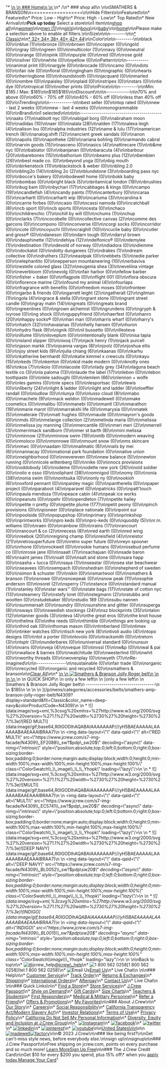 "*   [\n    \n    ### Home\n    \n    ](/)\n*   /\n*   ### shop all\n    \n\nSMATHERS & BRANSON\n==================\n\nHide Filters\n\nFeatured\n\n*   Featured\n*   Price: Low - High\n*   Price: High - Low\n*   Top Rated\n*   New Arrival\n\n**Pick up today** Select a store\n\n1 item\n\n[shop all](/all/?crawl=no)\n\n[women](/all/womens?crawl=no)\n\n[men (1)](/all/mens?crawl=no)\n\n[girls](/all/girls?crawl=no)\n\n[boys](/all/boys?crawl=no)\n\n[baby](/all/baby?crawl=no)\n\n[home](/all/home?crawl=no)\n\nPlease make a selection above to enable all filters.\n\nSize\n\n\n--------\n\n[*   Classic](/all/?brand=SMATHERS%20%26%20BRANSON&crawl=no&fit=Classic)\n\n[*   32](/all/?brand=SMATHERS%20%26%20BRANSON&crawl=no&size=32)[*   34](/all/?brand=SMATHERS%20%26%20BRANSON&crawl=no&size=34)[*   38](/all/?brand=SMATHERS%20%26%20BRANSON&crawl=no&size=38)[*   40](/all/?brand=SMATHERS%20%26%20BRANSON&crawl=no&size=40)[*   42](/all/?brand=SMATHERS%20%26%20BRANSON&crawl=no&size=42)[*   44](/all/?brand=SMATHERS%20%26%20BRANSON&crawl=no&size=44)\n\nColor\n\n\n---------\n\nblack (0)\n\n[](/all/?brand=SMATHERS%20%26%20BRANSON&crawl=no&l_color=root-blue)blue (1)\n\nbronze (0)\n\nbrown (0)\n\ncopper (0)\n\ngold (0)\n\ngray (0)\n\ngreen (0)\n\n[](/all/?brand=SMATHERS%20%26%20BRANSON&crawl=no&l_color=root-multicolor)multicolor (1)\n\nnavy (0)\n\nneutral (0)\n\norange (0)\n\npink (0)\n\npurple (0)\n\nred (0)\n\nrose gold (0)\n\nsilver (0)\n\nwhite (0)\n\nyellow (0)\n\nPattern\n\n\n-----------\n\nanimal print (0)\n\nargyle (0)\n\nbrocade (0)\n\ncamo (0)\n\ndots (0)\n\nfair isle (0)\n\nfloral (0)\n\ngingham (0)\n\ngraphic (0)\n\nhearts (0)\n\nherringbone (0)\n\nhoundstooth (0)\n\njacquard (0)\n\nmarled (0)\n\nombre (0)\n\npaisley (0)\n\nplaid (0)\n\nstripes (0)\n\nstars (0)\n\ntie dye (0)\n\ntropical (0)\n\nother prints (0)\n\nPrice\n\n\n---------\n\nMin: $185 / Max: $185\n\n$185$185\n\nDiscount\n\n\n------------\n\n70% and above (0)\n\n60% - 70% off (0)\n\n40% - 60% off (0)\n\nless than 40% off (0)\n\nTrending\n\n\n------------\n\nbest seller (0)\n\ntop rated (0)\n\nnew - last 2 weeks (0)\n\nnew - last 4 weeks (0)\n\nmonogrammable (0)\n\nBrand\n\n1 selected[](/all/?crawl=no)\n\n\n\n\n-----------------------------------------\n\n[](/all/?brand=AAKS,SMATHERS%20%26%20BRANSON&crawl=no)aaks (7)\n\nabbott nyc (0)\n\nabigail borg (0)\n\nabraham moon (0)\n\n[](/all/?brand=ADIDAS,SMATHERS%20%26%20BRANSON&crawl=no)adidas (10)\n\naer (0)\n\n[](/all/?brand=ALALA,SMATHERS%20%26%20BRANSON&crawl=no)alala (28)\n\n[](/all/?brand=ALDEN,SMATHERS%20%26%20BRANSON&crawl=no)alden (17)\n\n[](/all/?brand=ALEXA%20LEIGH,SMATHERS%20%26%20BRANSON&crawl=no)alexa leigh (4)\n\nalison lou (0)\n\n[](/all/?brand=ALPHA%20INDUSTRIES,SMATHERS%20%26%20BRANSON&crawl=no)alpha industries (12)\n\n[](/all/?brand=AME%20%26%20LULU,SMATHERS%20%26%20BRANSON&crawl=no)ame & lulu (17)\n\n[](/all/?brand=AMERICAN%20TRENCH,SMATHERS%20%26%20BRANSON&crawl=no)american trench (8)\n\n[](/all/?brand=ANALOG%3ASHIFT,SMATHERS%20%26%20BRANSON&crawl=no)analog:shift (12)\n\nancient greek sandals (0)\n\nanon (0)\n\napolis (0)\n\n[](/all/?brand=APOTHEKE,SMATHERS%20%26%20BRANSON&crawl=no)apotheke (26)\n\nariana bohling (0)\n\narmando cabral (0)\n\n[](/all/?brand=ARVIN%20GOODS,SMATHERS%20%26%20BRANSON&crawl=no)arvin goods (15)\n\nasceno (0)\n\n[](/all/?brand=ASICS,SMATHERS%20%26%20BRANSON&crawl=no)asics (4)\n\n[](/all/?brand=ATTIRECARE,SMATHERS%20%26%20BRANSON&crawl=no)attirecare (1)\n\nb&me nyc (0)\n\nbabiator (0)\n\nbanjanan (0)\n\n[](/all/?brand=BARACUTA,SMATHERS%20%26%20BRANSON&crawl=no)baracuta (4)\n\n[](/all/?brand=BARBOUR,SMATHERS%20%26%20BRANSON&crawl=no)barbour (20)\n\n[](/all/?brand=BAREBONES,SMATHERS%20%26%20BRANSON&crawl=no)barebones (15)\n\nbathorium (0)\n\n[](/all/?brand=BEAMS%20PLUS,SMATHERS%20%26%20BRANSON&crawl=no)beams plus (12)\n\n[](/all/?brand=BEMBIEN,SMATHERS%20%26%20BRANSON&crawl=no)bembien (26)\n\nbest made co. (0)\n\nbeyond yoga (0)\n\nbig mouth (0)\n\n[](/all/?brand=Birkenstock,SMATHERS%20%26%20BRANSON&crawl=no)birkenstock (11)\n\nblackstock & weber (0)\n\nbling 2.0 (0)\n\n[](/all/?brand=BLING2O,SMATHERS%20%26%20BRANSON&crawl=no)bling2o (14)\n\n[](/all/?brand=BLING%202o,SMATHERS%20%26%20BRANSON&crawl=no)bling 2o (2)\n\n[](/all/?brand=BLUNDSTONE,SMATHERS%20%26%20BRANSON&crawl=no)blundstone (3)\n\nboarding pass nyc (0)\n\nbocce's bakery (0)\n\nbodewell home (0)\n\nbokk baby (0)\n\nbombas (0)\n\n[](/all/?brand=BRIGHT%20BLACK,SMATHERS%20%26%20BRANSON&crawl=no)bright black (5)\n\n[](/all/?brand=BRITANNICAL%20LONDON,SMATHERS%20%26%20BRANSON&crawl=no)britannical london (19)\n\nbrushies (0)\n\nbug bam (0)\n\n[](/all/?brand=BYCHARI,SMATHERS%20%26%20BRANSON&crawl=no)bychari (17)\n\ncabbages & kings (0)\n\n[](/all/?brand=CAMPO,SMATHERS%20%26%20BRANSON&crawl=no)campo (19)\n\n[](/all/?brand=CANDLEFISH,SMATHERS%20%26%20BRANSON&crawl=no)candlefish (4)\n\n[](/all/?brand=CANDY%20PAINTS,SMATHERS%20%26%20BRANSON&crawl=no)candy paints (11)\n\ncanterbury (0)\n\n[](/all/?brand=CARAA,SMATHERS%20%26%20BRANSON&crawl=no)caraa (5)\n\ncarhartt (0)\n\n[](/all/?brand=CARHARTT%20WIP,SMATHERS%20%26%20BRANSON&crawl=no)carhartt wip (9)\n\n[](/all/?brand=CARIUMA,SMATHERS%20%26%20BRANSON&crawl=no)cariuma (3)\n\ncarolina k (0)\n\ncarrie forbes (0)\n\ncasio (0)\n\ncassi namoda (0)\n\n[](/all/?brand=CATCHBALL,SMATHERS%20%26%20BRANSON&crawl=no)catchball (8)\n\ncb sport (0)\n\ncb sports (0)\n\ncesta (0)\n\nchaco (0)\n\n[](/all/?brand=CHILDRENCHIC,SMATHERS%20%26%20BRANSON&crawl=no)childrenchic (7)\n\nchill by will (0)\n\n[](/all/?brand=CHUMS,SMATHERS%20%26%20BRANSON&crawl=no)chums (1)\n\nchup (0)\n\n[](/all/?brand=CLARKS,SMATHERS%20%26%20BRANSON&crawl=no)clarks (7)\n\ncocobelle (0)\n\n[](/all/?brand=COLLECTIVE%20CANVAS,SMATHERS%20%26%20BRANSON&crawl=no)collective canvas (2)\n\ncomme des garcons (0)\n\ncompono (0)\n\nconverse (0)\n\ncorgi socks (0)\n\ncorridor (0)\n\ncote (0)\n\ncoyuchi (0)\n\n[](/all/?brand=CRAIGHILL,SMATHERS%20%26%20BRANSON&crawl=no)craighill (10)\n\ncuclie baby (0)\n\ncutler and gross® (0)\n\ndaneson (0)\n\ndarn tough (0)\n\ndarryl brown (0)\n\n[](/all/?brand=DAUPHINETTE,SMATHERS%20%26%20BRANSON&crawl=no)dauphinette (12)\n\n[](/all/?brand=DEHIYA,SMATHERS%20%26%20BRANSON&crawl=no)dehiya (12)\n\ndelfonics® (0)\n\n[](/all/?brand=DEMYLEE,SMATHERS%20%26%20BRANSON&crawl=no)demylee (1)\n\n[](/all/?brand=DESTINATION,SMATHERS%20%26%20BRANSON&crawl=no)destination (1)\n\ndevold of norway (0)\n\ndiadora (0)\n\ndiemme (0)\n\ndockatot (0)\n\n[](/all/?brand=DOTTY%20DUNGAREES,SMATHERS%20%26%20BRANSON&crawl=no)dotty dungarees (2)\n\n[](/all/?brand=DRAKES,SMATHERS%20%26%20BRANSON&crawl=no)drakes (1)\n\ndream collective (0)\n\n[](/all/?brand=DRUTHERS,SMATHERS%20%26%20BRANSON&crawl=no)druthers (32)\n\neastpak (0)\n\n[](/all/?brand=EBBETS,SMATHERS%20%26%20BRANSON&crawl=no)ebbets (5)\n\nedie parker (0)\n\nelephantito (0)\n\n[](/all/?brand=EPPERSON%20MOUNTAINEERING,SMATHERS%20%26%20BRANSON&crawl=no)epperson mountaineering (10)\n\nerbaviva (0)\n\n[](/all/?brand=ESTELLE%20COLORED%20GLASS,SMATHERS%20%26%20BRANSON&crawl=no)estelle colored glass (32)\n\n[](/all/?brand=EUGENIA%20SHEA,SMATHERS%20%26%20BRANSON&crawl=no)eugenia shea (3)\n\neveliina vintage (0)\n\neverbloom (0)\n\nevolg (0)\n\nfair harbor (0)\n\nfellow barber (0)\n\nfisher + baker (0)\n\nflagpole (0)\n\nflight 001 (0)\n\nflora obscura (0)\n\n[](/all/?brand=FLORENCE%20MARINE,SMATHERS%20%26%20BRANSON&crawl=no)florence marine (2)\n\n[](/all/?brand=FOUND%20MY%20ANIMAL,SMATHERS%20%26%20BRANSON&crawl=no)found my animal (4)\n\nfourlaps (0)\n\nfragrance with benefits (0)\n\nfreedom moses (0)\n\nfronteer (0)\n\ngarbo & friends (0)\n\n[](/all/?brand=GARRETT%20LEIGHT,SMATHERS%20%26%20BRANSON&crawl=no)garrett leight (2)\n\n[](/all/?brand=GATHERALL,SMATHERS%20%26%20BRANSON&crawl=no)gatherall (2)\n\n[](/all/?brand=GITMAN,SMATHERS%20%26%20BRANSON&crawl=no)gitman (1)\n\n[](/all/?brand=GOLA,SMATHERS%20%26%20BRANSON&crawl=no)gola (4)\n\ngrace & stella (0)\n\ngrant stone (0)\n\ngrant street candle (0)\n\n[](/all/?brand=GRAY%20MALIN,SMATHERS%20%26%20BRANSON&crawl=no)gray malin (14)\n\ngreats (0)\n\ngreats brand (0)\n\ngreenlines (0)\n\ngrown alchemist (0)\n\ngrundens (0)\n\ngryph & ivyrose (0)\n\ng shock (0)\n\nguppyfriend (0)\n\nhaerfest (0)\n\n[](/all/?brand=HANRO,SMATHERS%20%26%20BRANSON&crawl=no)hanro (20)\n\nhappy socks® (0)\n\nhari mari (0)\n\nharris wharf (0)\n\nharry's (0)\n\n[](/all/?brand=HATCH,SMATHERS%20%26%20BRANSON&crawl=no)hatch (32)\n\n[](/all/?brand=HAVAIANAS,SMATHERS%20%26%20BRANSON&crawl=no)havaianas (5)\n\nhelly hansen (0)\n\n[](/all/?brand=HURON,SMATHERS%20%26%20BRANSON&crawl=no)huron (5)\n\n[](/all/?brand=HYDRO%20FLASK,SMATHERS%20%26%20BRANSON&crawl=no)hydro flask (9)\n\nignik (0)\n\nil bussetto (0)\n\nillesteva (0)\n\nillume (0)\n\niloveplum (0)\n\nintentionally blank (0)\n\nisa tapia (0)\n\nisland slipper (0)\n\n[](/all/?brand=IXOQ,SMATHERS%20%26%20BRANSON&crawl=no)ixoq (7)\n\n[](/all/?brand=JACK%20HENRY,SMATHERS%20%26%20BRANSON&crawl=no)jack henry (1)\n\njack purcell (0)\n\n[](/all/?brand=JASON%20MARKK,SMATHERS%20%26%20BRANSON&crawl=no)jason markk (1)\n\n[](/all/?brand=JOANNA%20VARGAS,SMATHERS%20%26%20BRANSON&crawl=no)joanna vargas (8)\n\njoolz (0)\n\n[](/all/?brand=JOSHUA%20ELLIS,SMATHERS%20%26%20BRANSON&crawl=no)joshua ellis (3)\n\n[](/all/?brand=JOY%20STREET%20KIDS,SMATHERS%20%26%20BRANSON&crawl=no)joy street kids (9)\n\n[](/all/?brand=Julia%20Chiang,SMATHERS%20%26%20BRANSON&crawl=no)julia chiang (6)\n\nkaanas (0)\n\nkarhu (0)\n\nkatherine bernhardt (0)\n\nkatie kimmel x crewcuts (0)\n\n[](/all/?brand=KAYU,SMATHERS%20%26%20BRANSON&crawl=no)kayu (15)\n\n[](/all/?brand=KEDS,SMATHERS%20%26%20BRANSON&crawl=no)keds (1)\n\nkenton (0)\n\nkid made modern (0)\n\n[](/all/?brand=KNOTTY%20ONES,SMATHERS%20%26%20BRANSON&crawl=no)knotty ones (6)\n\n[](/all/?brand=KOA,SMATHERS%20%26%20BRANSON&crawl=no)koa (7)\n\nkoio (0)\n\nlacoste (0)\n\n[](/all/?brand=LADY%20GREY,SMATHERS%20%26%20BRANSON&crawl=no)lady grey (34)\n\n[](/all/?brand=LAGUNA%20BEACH%20TEXTILE%20CO,SMATHERS%20%26%20BRANSON&crawl=no)laguna beach textile co (3)\n\n[](/all/?brand=LA%20PALOMA,SMATHERS%20%26%20BRANSON&crawl=no)la paloma (13)\n\n[](/all/?brand=LAUDE%20THE%20LABEL,SMATHERS%20%26%20BRANSON&crawl=no)laude the label (17)\n\nlebon (0)\n\nlebon toothpaste (0)\n\nlele sadoughi (0)\n\n[](/all/?brand=LEMLEM,SMATHERS%20%26%20BRANSON&crawl=no)lemlem (66)\n\nlennon + wolfe (0)\n\nles gamins (0)\n\nle specs (0)\n\nlesportsac (0)\n\nlewis (0)\n\n[](/all/?brand=LIBERTY,SMATHERS%20%26%20BRANSON&crawl=no)liberty (24)\n\nlight & ladder (0)\n\n[](/all/?brand=LIGHT%20AND%20LADDER,SMATHERS%20%26%20BRANSON&crawl=no)light and ladder (8)\n\nloeffler randall (0)\n\nludlow (0)\n\nlunya (0)\n\n[](/all/?brand=LUSSO%20CLOUD,SMATHERS%20%26%20BRANSON&crawl=no)lusso cloud (8)\n\nmabo (0)\n\n[](/all/?brand=MACHETE,SMATHERS%20%26%20BRANSON&crawl=no)machete (9)\n\nmack weldon (0)\n\nmadewell (0)\n\nmake cosmetics (0)\n\nmalibu (0)\n\nmanebi (0)\n\n[](/all/?brand=MANTL,SMATHERS%20%26%20BRANSON&crawl=no)mantl (3)\n\n[](/all/?brand=MARATHON,SMATHERS%20%26%20BRANSON&crawl=no)marathon (19)\n\nmarie marot (0)\n\nmarrakshi life (0)\n\nmarysia (0)\n\n[](/all/?brand=MATEK,SMATHERS%20%26%20BRANSON&crawl=no)matek (5)\n\n[](/all/?brand=MATERAIE,SMATHERS%20%26%20BRANSON&crawl=no)materaie (1)\n\nmatt hughes (0)\n\nmaude (0)\n\nmayron's goods (0)\n\nmds (0)\n\n[](/all/?brand=MELANGE%20COLLECTION,SMATHERS%20%26%20BRANSON&crawl=no)melange collection (2)\n\nmelinda maria (0)\n\nmelissa (0)\n\n[](/all/?brand=MELISSA%20JOY%20MANNING,SMATHERS%20%26%20BRANSON&crawl=no)melissa joy manning (3)\n\nmercantile (0)\n\n[](/all/?brand=MERI%20MERI,SMATHERS%20%26%20BRANSON&crawl=no)meri meri (2)\n\n[](/all/?brand=MERRELL,SMATHERS%20%26%20BRANSON&crawl=no)merrell (3)\n\n[](/all/?brand=MERRIMACK%20SANDBORN,SMATHERS%20%26%20BRANSON&crawl=no)merrimack sandborn (1)\n\n[](/all/?brand=MER%20ST%20BARTH,SMATHERS%20%26%20BRANSON&crawl=no)mer st barth (8)\n\n[](/all/?brand=MINI%20MELISSA,SMATHERS%20%26%20BRANSON&crawl=no)mini melissa (2)\n\n[](/all/?brand=MINNOW,SMATHERS%20%26%20BRANSON&crawl=no)minnow (21)\n\n[](/all/?brand=MINNOW%20SWIM,SMATHERS%20%26%20BRANSON&crawl=no)minnow swim (19)\n\nmlb (0)\n\nmodern weaving (0)\n\nmoloco (0)\n\nmonrowe (0)\n\nmount snow (0)\n\n[](/all/?brand=MS%20SKINCARE,SMATHERS%20%26%20BRANSON&crawl=no)ms skincare (5)\n\nmwc (0)\n\nnaadam (0)\n\n[](/all/?brand=NAILMATIC,SMATHERS%20%26%20BRANSON&crawl=no)nailmatic (6)\n\n[](/all/?brand=NAILS%20BY%20MEI,SMATHERS%20%26%20BRANSON&crawl=no)nails by mei (6)\n\nnannacay (0)\n\nnational park foundation (0)\n\nnative union (0)\n\nneighborhood (0)\n\nnevereven (0)\n\n[](/all/?brand=New%20Balance,SMATHERS%20%26%20BRANSON&crawl=no)new balance (5)\n\nnewton running (0)\n\nnicole wittenberg (0)\n\nnike (0)\n\nnocs provisions (0)\n\n[](/all/?brand=ODDOBODY,SMATHERS%20%26%20BRANSON&crawl=no)oddobody (4)\n\nodeme (0)\n\n[](/all/?brand=ODETTE%20NEW%20YORK,SMATHERS%20%26%20BRANSON&crawl=no)odette new york (26)\n\nold soldier (0)\n\nolio e osso (0)\n\n[](/all/?brand=OLIPHANT,SMATHERS%20%26%20BRANSON&crawl=no)oliphant (38)\n\nomnigod (0)\n\nomy (0)\n\n[](/all/?brand=ONIA,SMATHERS%20%26%20BRANSON&crawl=no)onia (38)\n\nonia swim (0)\n\nonitsuka (0)\n\nonly ny (0)\n\n[](/all/?brand=OOKIOH,SMATHERS%20%26%20BRANSON&crawl=no)ookioh (6)\n\noxford pennant (0)\n\npaisley magic (0)\n\npantherella (0)\n\npaper project (0)\n\n[](/all/?brand=PARABOOT,SMATHERS%20%26%20BRANSON&crawl=no)paraboot (4)\n\nparavel (0)\n\npatricks (0)\n\npatt'touch (0)\n\n[](/all/?brand=PAULA%20MENDOZA,SMATHERS%20%26%20BRANSON&crawl=no)paula mendoza (1)\n\n[](/all/?brand=PEACE%20CABIN,SMATHERS%20%26%20BRANSON&crawl=no)peace cabin (4)\n\npeak ice works (0)\n\npeanuts (0)\n\npehr (0)\n\n[](/all/?brand=PENDLETON,SMATHERS%20%26%20BRANSON&crawl=no)pendleton (7)\n\npetite hailey (0)\n\npetite n pretty (0)\n\n[](/all/?brand=PETITE%20PLUME,SMATHERS%20%26%20BRANSON&crawl=no)petite plume (177)\n\npetit peony (0)\n\npinch provisions (0)\n\npioneer (0)\n\nplace nationale (0)\n\npoint sur (0)\n\npoolside (0)\n\npopupshop (0)\n\nprimary (0)\n\nprinkshop (0)\n\nprintworks (0)\n\npro keds (0)\n\npro-keds (0)\n\n[](/all/?brand=QUODDY,SMATHERS%20%26%20BRANSON&crawl=no)quoddy (5)\n\nr.m. williams (0)\n\nraen (0)\n\nrainbow (0)\n\n[](/all/?brand=RAINS,SMATHERS%20%26%20BRANSON&crawl=no)rains (17)\n\nrancourt (0)\n\n[](/all/?brand=RANCOURT%20%26%20CO,SMATHERS%20%26%20BRANSON&crawl=no)rancourt & co (2)\n\n[](/all/?brand=RECESS,SMATHERS%20%26%20BRANSON&crawl=no)recess (8)\n\nred earth (0)\n\nred wing (0)\n\n[](/all/?brand=REEBOK,SMATHERS%20%26%20BRANSON&crawl=no)reebok (20)\n\nreigning champ (0)\n\n[](/all/?brand=REISFIELD,SMATHERS%20%26%20BRANSON&crawl=no)reisfield (4)\n\n[](/all/?brand=REISTOR,SMATHERS%20%26%20BRANSON&crawl=no)reistor (21)\n\nretrosuperfuture (0)\n\nretro super future (0)\n\nreyn spooner (0)\n\nrhone (0)\n\nrockwell (0)\n\nrookie humans (0)\n\nrosebud perfume co (0)\n\nrosie jane (0)\n\n[](/all/?brand=SAALT,SMATHERS%20%26%20BRANSON&crawl=no)saalt (7)\n\nsachajuan (0)\n\n[](/all/?brand=SADE%20BARON,SMATHERS%20%26%20BRANSON&crawl=no)sade baron (6)\n\n[](/all/?brand=SAINT%20JAMES,SMATHERS%20%26%20BRANSON&crawl=no)saint james (1)\n\nsalt (0)\n\nsalt and stone (0)\n\nsara happ (0)\n\nsasha + lucca (0)\n\n[](/all/?brand=SAYA,SMATHERS%20%26%20BRANSON&crawl=no)saya (1)\n\nseastar (0)\n\nsea star beachwear (0)\n\nseavees (0)\n\nsempach (0)\n\nshedrain (0)\n\nshepherd of sweden (0)\n\n[](/all/?brand=SIMON%20%26%20SCHUSTER,SMATHERS%20%26%20BRANSON&crawl=no)simon & schuster (1)\n\nskin (0)\n\nsmartwool (0)\n\n[](/all/?crawl=no)smathers & branson (1)\n\nsnowe (0)\n\nsnowpeak (0)\n\n[](/all/?brand=SMATHERS%20%26%20BRANSON,SNOW%20PEAK&crawl=no)snow peak (11)\n\nsophie anderson (0)\n\n[](/all/?brand=SMATHERS%20%26%20BRANSON,SOREL&crawl=no)sorel (2)\n\n[](/all/?brand=SMATHERS%20%26%20BRANSON,SPERRY&crawl=no)sperry (7)\n\nstance (0)\n\n[](/all/?brand=SMATHERS%20%26%20BRANSON,STANDARD%20MANUAL&crawl=no)standard manual (1)\n\nstanley (0)\n\nstar wars™ (0)\n\n[](/all/?brand=SMATHERS%20%26%20BRANSON,STATE%20BAGS&crawl=no)state bags (17)\n\n[](/all/?brand=SMATHERS%20%26%20BRANSON,STATE%20OF%20COTTON%20NYC&crawl=no)state of cotton nyc (13)\n\n[](/all/?brand=SMATHERS%20%26%20BRANSON,STEAMERY&crawl=no)steamery (5)\n\nstefy loret (0)\n\n[](/all/?brand=SMATHERS%20%26%20BRANSON,STEGMANN&crawl=no)stegmann (2)\n\nstubbs and wootten (0)\n\n[](/all/?brand=SMATHERS%20%26%20BRANSON,STUDEBAKER&crawl=no)studebaker (6)\n\n[](/all/?brand=SMATHERS%20%26%20BRANSON,STUDIO%20189&crawl=no)studio 189 (3)\n\nsubu nannen (0)\n\nsummersalt (0)\n\nsundry (0)\n\nsunshine and glitter (0)\n\n[](/all/?brand=SMATHERS%20%26%20BRANSON,SUPERGA&crawl=no)superga (8)\n\nsways (0)\n\n[](/all/?brand=SMATHERS%20%26%20BRANSON,SWEDISH%20STOCKINGS&crawl=no)swedish stockings (24)\n\n[](/all/?brand=SMATHERS%20%26%20BRANSON,SZ%20BLOCKPRINTS&crawl=no)sz blockprints (35)\n\n[](/all/?brand=SMATHERS%20%26%20BRANSON,TALON&crawl=no)talon (12)\n\n[](/all/?brand=SMATHERS%20%26%20BRANSON,TANNER%20GOODS&crawl=no)tanner goods (3)\n\n[](/all/?brand=SMATHERS%20%26%20BRANSON,TEVA&crawl=no)teva (4)\n\nthe great eros (0)\n\nthe knot house (0)\n\nthelma (0)\n\nthe reeds (0)\n\nthimble (0)\n\nthings are looking up (0)\n\nthird oak (0)\n\nthomas mason (0)\n\ntimberland (0)\n\ntimex (0)\n\ntinker watches (0)\n\n[](/all/?brand=SMATHERS%20%26%20BRANSON,TISCH%20NEW%20YORK&crawl=no)tisch new york (8)\n\n[](/all/?brand=SMATHERS%20%26%20BRANSON,TIVOLI%20AUDIO&crawl=no)tivoli audio (4)\n\ntopo designs (0)\n\ntot a porter (0)\n\ntovolo (0)\n\ntracksmith (0)\n\n[](/all/?brand=SMATHERS%20%26%20BRANSON,TRETORN&crawl=no)tretorn (3)\n\n[](/all/?brand=SMATHERS%20%26%20BRANSON,TSPTR&crawl=no)tsptr (3)\n\nunderbares (0)\n\nuniversal standard (0)\n\n[](/all/?brand=SMATHERS%20%26%20BRANSON,UNSUN&crawl=no)unsun (4)\n\nvans (0)\n\n[](/all/?brand=SMATHERS%20%26%20BRANSON,VEJA&crawl=no)veja (4)\n\nveque (0)\n\n[](/all/?brand=SMATHERS%20%26%20BRANSON,VSSL&crawl=no)vssl (1)\n\nw&p (0)\n\n[](/all/?brand=SMATHERS%20%26%20BRANSON,WAL%20%26%20PAI&crawl=no)wal & pai (2)\n\nwallace & barnes (0)\n\nwatchitude (0)\n\nwesterlind (0)\n\nwhit (0)\n\nworthy threads (0)\n\nwovenplay (0)\n\n[](/all/?brand=SMATHERS%20%26%20BRANSON,WYETH&crawl=no)wyeth (7)\n\nRe-imagined\n\n\n---------------\n\nsustainable (0)\n\nfair trade (0)\n\norganic (0)\n\nrecycled (0)\n\norganic and recycled (0)\n\nsmathers & branson[](/all/?crawl=no)\n\n[Clear All](/all/?crawl=no)\n\n*   [\n    \n    ![ Smathers &amp; Branson Jolly Roger belt](https://www.jcrew.com/s7-img-facade/N4309_BL0052?hei=640&crop=0,0,512,0)\n    \n    \n    \n    ](/p/mens/categories/accessories/belts/smathers-amp-branson-jolly-roger-belt/N4309?display=standard&fit=Classic&color_name=deep-navy&colorProductCode=N4309)\n    \n    QUICK SHOP\n    \n    only a few left\n    \n    [only a few left\n    \n    Smathers & Branson Jolly Roger belt\n    -----------------------------------\n    \n    $185\n    \n    \n    \n    ](/p/mens/categories/accessories/belts/smathers-amp-branson-jolly-roger-belt/N4309?display=standard&fit=Classic&color_name=deep-navy&colorProductCode=N4309)\n    \n    *   ![](data:image/svg+xml,%3csvg%20xmlns=%27http://www.w3.org/2000/svg%27%20version=%271.1%27%20width=%2730%27%20height=%2730%27/%3e)![RED MULTI](data:image/gif;base64,R0lGODlhAQABAIAAAAAAAP///yH5BAEAAAAALAAAAAABAAEAAAIBRAA7)\n        \n        <img data-layout=\"\" data-qaid=\"\" alt=\"RED MULTI\" src=\"https://www.jcrew.com/s7-img-facade/N4309\\_EF2088\\_sw?$pdp\\_sw20$\" decoding=\"async\" data-nimg=\"intrinsic\" style=\"position:absolute;top:0;left:0;bottom:0;right:0;box-sizing:border-box;padding:0;border:none;margin:auto;display:block;width:0;height:0;min-width:100%;max-width:100%;min-height:100%;max-height:100%\" class=\"ColorSwatch\\_\\_image\\_\\_\\_Yhopk\" loading=\"lazy\"/>\n        \n    *   ![](data:image/svg+xml,%3csvg%20xmlns=%27http://www.w3.org/2000/svg%27%20version=%271.1%27%20width=%2730%27%20height=%2730%27/%3e)![MULTI](data:image/gif;base64,R0lGODlhAQABAIAAAAAAAP///yH5BAEAAAAALAAAAAABAAEAAAIBRAA7)\n        \n        <img data-layout=\"\" data-qaid=\"\" alt=\"MULTI\" src=\"https://www.jcrew.com/s7-img-facade/N4309\\_EC5741\\_sw?$pdp\\_sw20$\" decoding=\"async\" data-nimg=\"intrinsic\" style=\"position:absolute;top:0;left:0;bottom:0;right:0;box-sizing:border-box;padding:0;border:none;margin:auto;display:block;width:0;height:0;min-width:100%;max-width:100%;min-height:100%;max-height:100%\" class=\"ColorSwatch\\_\\_image\\_\\_\\_Yhopk\" loading=\"lazy\"/>\n        \n    *   ![](data:image/svg+xml,%3csvg%20xmlns=%27http://www.w3.org/2000/svg%27%20version=%271.1%27%20width=%2730%27%20height=%2730%27/%3e)![DEEP NAVY](data:image/gif;base64,R0lGODlhAQABAIAAAAAAAP///yH5BAEAAAAALAAAAAABAAEAAAIBRAA7)\n        \n        <img data-layout=\"\" data-qaid=\"\" alt=\"DEEP NAVY\" src=\"https://www.jcrew.com/s7-img-facade/N4309\\_BL0052\\_sw?$pdp\\_sw20$\" decoding=\"async\" data-nimg=\"intrinsic\" style=\"position:absolute;top:0;left:0;bottom:0;right:0;box-sizing:border-box;padding:0;border:none;margin:auto;display:block;width:0;height:0;min-width:100%;max-width:100%;min-height:100%;max-height:100%\" class=\"ColorSwatch\\_\\_image\\_\\_\\_Yhopk\" loading=\"lazy\"/>\n        \n    *   ![](data:image/svg+xml,%3csvg%20xmlns=%27http://www.w3.org/2000/svg%27%20version=%271.1%27%20width=%2730%27%20height=%2730%27/%3e)![INDIGO](data:image/gif;base64,R0lGODlhAQABAIAAAAAAAP///yH5BAEAAAAALAAAAAABAAEAAAIBRAA7)\n        \n        <img data-layout=\"\" data-qaid=\"\" alt=\"INDIGO\" src=\"https://www.jcrew.com/s7-img-facade/N4309\\_BL0015\\_sw?$pdp\\_sw20$\" decoding=\"async\" data-nimg=\"intrinsic\" style=\"position:absolute;top:0;left:0;bottom:0;right:0;box-sizing:border-box;padding:0;border:none;margin:auto;display:block;width:0;height:0;min-width:100%;max-width:100%;min-height:100%;max-height:100%\" class=\"ColorSwatch\\_\\_image\\_\\_\\_Yhopk\" loading=\"lazy\"/>\n        \n    \n\nBack to top\n\n*   ![@jcrew_help](/next-static/images/sidecar-modules/footer/twitter-2.svg)[@jcrew\\_help](https://twitter.com/jcrew_help)\n*   ![1 800 562 0258](/next-static/images/sidecar-modules/footer/phone-2.svg)[1 800 562 0258](tel:1 800 562 0258)\n*   ![Email Us](/next-static/images/sidecar-modules/footer/email.svg)[Email Us](mailto:help@jcrew.com)\n*   Live Chat\n    \n\n### Help\n\n*   [Customer Service](/help/customer-service)\n*   [Track Order](/help/order-status)\n*   [Returns & Exchanges](/help/returns-exchanges)\n*   [Shipping](/help/shipping-handling)\n*   [International Orders](/help/international-orders)\n*   [Afterpay](/afterpay-faq)\n*   [Contact Us](/help/contact-us)\n*   Live Chat\n    \n\n### Quick Links\n\n*   [Find a Store](https://stores.jcrew.com/search)\n*   [Store Services](/s/store-services)\n*   [J.Crew Passport](/s/rewards)\n*   [Style on Demand](/s/style-on-demand)\n*   [Gift Cards](/help/gift-card)\n*   [Size Charts](/r/size-charts)\n*   [Teachers & Students](/s/teacher-student-discount)\n*   [First Responders](/s/military-medical-first-responder-discount)\n*   [Medical & Military Personnel](/s/military-medical-first-responder-discount)\n*   [Refer a Friend](/share)\n*   [Offers & Promotions](/best-deals)\n*   [My Favorites](/favorites)\n\n### About J.Crew\n\n*   [Our Story](/s/aboutus)\n*   [Careers](https://jobs.jcrew.com)\n*   [Social Responsibility](/s/corporate-responsibility)\n*   [California Transparency Act/Modern Slavery Act](/s/CSR-california-transparency-act)\n*   [Investor Relations](https://investors.jcrew.com)\n*   [Terms of Use](/help/terms-of-use)\n*   [Privacy Policy](/help/privacy-policy)\n*   [California Do Not Sell My Personal Information](https://jcrew.clarip.com/dsr/create?brand=jcrew&type=3)\n*   [Diversity, Equity and Inclusion at J.Crew Group](/s/diversity-equity-inclusion)\n\n*   [![instagram](/next-static/images/sidecar-modules/footer/instagram-2.svg)](http://instagram.com/jcrew)\n*   [![facebook](/next-static/images/sidecar-modules/footer/facebook-2.svg)](https://www.facebook.com/jcrew)\n*   [![twitter](/next-static/images/sidecar-modules/footer/twitter-2.svg)](https://twitter.com/jcrew)\n*   [![linkedin](/next-static/images/sidecar-modules/footer/linkedin.svg)](https://www.linkedin.com/company/j-crew)\n*   [![pinterest](/next-static/images/sidecar-modules/footer/pinterest-2.svg)](http://pinterest.com/jcrew/)\n*   [![youtube](/next-static/images/sidecar-modules/footer/youtube-2.svg)](http://www.youtube.com/user/jcrewinsider)\n\n[United States\n\n](/r/context-chooser)\n\n[![madewell](/next-static/images/sidecar-modules/footer/madewell.svg)](https://www.madewell.com)[![factory](/next-static/images/sidecar-modules/navigation/jcrew-factory-logo-black.svg)](https://factory.jcrew.com)\n\n© 2023 J.Crew\n\n### like being first?\n\nGet can't-miss style news, before everybody else.\n\nsign up\n\nsignup\n\n### J.Crew Passport\n\nFree shipping on jcrew.com, points on every purchase and so much more! [Learn More](/s/rewards)[Sign Up Free](/?register=true)\n\n### The J.Crew Credit Card\n\nGet $10 for every $200 you spend, plus 15% off\\* when you [apply today.](/s/credit-card)[Manage Your Card](https://d.comenity.net/jcrew/)"